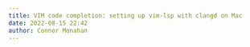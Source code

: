 ```yaml
---
title: VIM code completion: setting up vim-lsp with clangd on Mac
date: 2022-08-15 22:42
author: Connor Monahan
---
```


